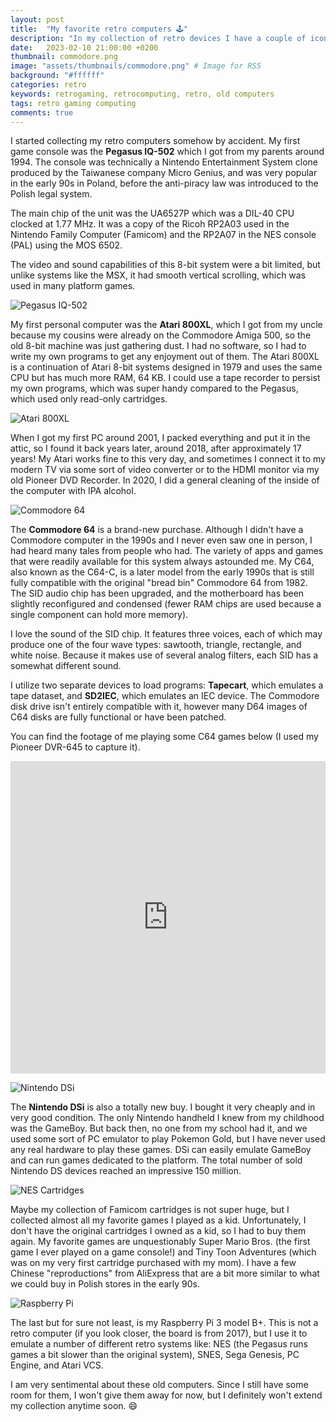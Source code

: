 ```yaml
---
layout: post
title:  "My favorite retro computers 🕹"
description: "In my collection of retro devices I have a couple of iconic computers and consoles including Atari 800XL and Commodore 64."
date:   2023-02-10 21:00:00 +0200
thumbnail: commodore.png
image: "assets/thumbnails/commodore.png" # Image for RSS
background: "#ffffff"
categories: retro
keywords: retrogaming, retrocomputing, retro, old computers
tags: retro gaming computing
comments: true
---
```


I started collecting my retro computers somehow by accident. My first game console was the **Pegasus IQ-502** which I got from my parents around 1994. The console was technically a Nintendo Entertainment System clone produced by the Taiwanese company Micro Genius, and was very popular in the early 90s in Poland, before the anti-piracy law was introduced to the Polish legal system.

The main chip of the unit was the UA6527P which was a DIL-40 CPU clocked at 1.77 MHz. It was a copy of the Ricoh RP2A03 used in the Nintendo Family Computer (Famicom) and the RP2A07 in the NES console (PAL) using the MOS 6502.

The video and sound capabilities of this 8-bit system were a bit limited, but unlike systems like the MSX, it had smooth vertical scrolling, which was used in many platform games.

![Pegasus IQ-502]({{site.url}}/assets/2023-02-10/Pegasus_IQ-502.jpg)

My first personal computer was the **Atari 800XL**, which I got from my uncle because my cousins were already on the Commodore Amiga 500, so the old 8-bit machine was just gathering dust. I had no software, so I had to write my own programs to get any enjoyment out of them. The Atari 800XL is a continuation of Atari 8-bit systems designed in 1979 and uses the same CPU but has much more RAM, 64 KB. I could use a tape recorder to persist my own programs, which was super handy compared to the Pegasus, which used only read-only cartridges.

![Atari 800XL]({{site.url}}/assets/2023-02-10/Atari800XL.jpg)

When I got my first PC around 2001, I packed everything and put it in the attic, so I found it back years later, around 2018, after approximately 17 years! My Atari works fine to this very day, and sometimes I connect it to my modern TV via some sort of video converter or to the HDMI monitor via my old Pioneer DVD Recorder. In 2020, I did a general cleaning of the inside of the computer with IPA alcohol.

![Commodore 64]({{site.url}}/assets/2023-02-10/Commodore64.jpg)

The **Commodore 64** is a brand-new purchase. Although I didn't have a Commodore computer in the 1990s and I never even saw one in person, I had heard many tales from people who had. The variety of apps and games that were readily available for this system always astounded me. My C64, also known as the C64-C, is a later model from the early 1990s that is still fully compatible with the original "bread bin" Commodore 64 from 1982. The SID audio chip has been upgraded, and the motherboard has been slightly reconfigured and condensed (fewer RAM chips are used because a single component can hold more memory).

I love the sound of the SID chip.  It features three voices, each of which may produce one of the four wave types: sawtooth, triangle, rectangle, and white noise. Because it makes use of several analog filters, each SID has a somewhat different sound.

I utilize two separate devices to load programs: **Tapecart**, which emulates a tape dataset, and **SD2IEC**, which emulates an IEC device. The Commodore disk drive isn't entirely compatible with it, however many D64 images of C64 disks are fully functional or have been patched.

You can find the footage of me playing some C64 games below (I used my Pioneer DVR-645 to capture it).

<iframe width="100%" height="500" src="https://www.youtube.com/embed/LaTrxRJUdHk" title="YouTube video player" frameborder="0" allow="accelerometer; autoplay; clipboard-write; encrypted-media; gyroscope; picture-in-picture; web-share" allowfullscreen></iframe>

![Nintendo DSi]({{site.url}}/assets/2023-02-10/Nintendo_DSi.jpg)

The **Nintendo DSi** is also a totally new buy. I bought it very cheaply and in very good condition. The only Nintendo handheld I knew from my childhood was the GameBoy. But back then, no one from my school had it, and we used some sort of PC emulator to play Pokemon Gold, but I have never used any real hardware to play these games. DSi can easily emulate GameBoy and can run games dedicated to the platform. The total number of sold Nintendo DS devices reached an impressive 150 million.

![NES Cartridges]({{site.url}}/assets/2023-02-10/NES_Carts.jpg)

Maybe my collection of Famicom cartridges is not super huge, but I collected almost all my favorite games I played as a kid. Unfortunately, I don't have the original cartridges I owned as a kid, so I had to buy them again. My favorite games are unquestionably Super Mario Bros. (the first game I ever played on a game console!) and Tiny Toon Adventures (which was on my very first cartridge purchased with my mom). I have a few Chinese "reproductions" from AliExpress that are a bit more similar to what we could buy in Polish stores in the early 90s.

![Raspberry Pi]({{site.url}}/assets/2023-02-10/Raspberry_Pi.jpg)

The last but for sure not least, is my Raspberry Pi 3 model B+. This is not a retro computer (if you look closer, the board is from 2017), but I use it to emulate a number of different retro systems like: NES (the Pegasus runs games a bit slower than the original system), SNES, Sega Genesis, PC Engine, and Atari VCS.

I am very sentimental about these old computers. Since I still have some room for them, I won't give them away for now, but I definitely won't extend my collection anytime soon. 😄